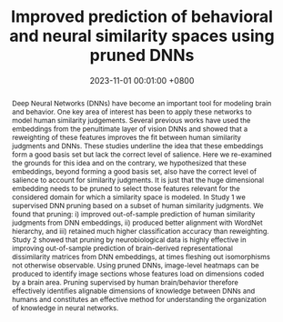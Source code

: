 ---
title:          Improved prediction of behavioral and neural similarity spaces using pruned DNNs
date:           2023-11-01 00:01:00 +0800
selected:       true
pub:            "Neural Networks"
pub_date:       "2023"
abstract: >-
  Deep Neural Networks (DNNs) have become an important tool for modeling brain and behavior. One key area of interest has been to apply these networks to model human similarity judgements. Several previous works have used the embeddings from the penultimate layer of vision DNNs and showed that a reweighting of these features improves the fit between human similarity judgments and DNNs. These studies underline the idea that these embeddings form a good basis set but lack the correct level of salience. Here we re-examined the grounds for this idea and on the contrary, we hypothesized that these embeddings, beyond forming a good basis set, also have the correct level of salience to account for similarity judgments. It is just that the huge dimensional embedding needs to be pruned to select those features relevant for the considered domain for which a similarity space is modeled. In Study 1 we supervised DNN pruning based on a subset of human similarity judgments. We found that pruning: i) improved out-of-sample prediction of human similarity judgments from DNN embeddings, ii) produced better alignment with WordNet hierarchy, and iii) retained much higher classification accuracy than reweighting. Study 2 showed that pruning by neurobiological data is highly effective in improving out-of-sample prediction of brain-derived representational dissimilarity matrices from DNN embeddings, at times fleshing out isomorphisms not otherwise observable. Using pruned DNNs, image-level heatmaps can be produced to identify image sections whose features load on dimensions coded by a brain area. Pruning supervised by human brain/behavior therefore effectively identifies alignable dimensions of knowledge between DNNs and humans and constitutes an effective method for understanding the organization of knowledge in neural networks.
# cover:          assets/images/covers/cover1.jpg
authors:
- Priya Tarigopula
- Scott Laurence Fairhall
- Anna Bavaresco
- Nhut Truong
- Uri Hasson
links:
  Paper: https://www.sciencedirect.com/science/article/pii/S0893608023004690?via%3Dihub
---